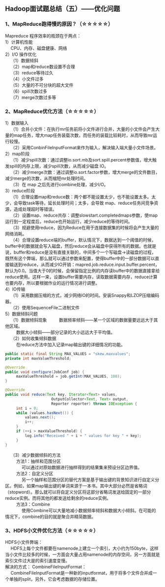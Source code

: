 ## Hadoop面试题总结（五）——优化问题

### 1、MapReduce跑得慢的原因？（**☆☆☆☆☆**）
Mapreduce 程序效率的瓶颈在于两点：  
1）计算机性能  
&emsp; CPU、内存、磁盘健康、网络  
2）I/O 操作优化  
&emsp; （1）数据倾斜  
&emsp; （2）map和reduce数设置不合理  
&emsp; （3）reduce等待过久  
&emsp; （4）小文件过多   
&emsp; （5）大量的不可分块的超大文件   
&emsp; （6）spill次数过多  
&emsp; （7）merge次数过多等  

### 2、MapReduce优化方法（☆☆☆☆☆）  
1）数据输入  
&emsp; （1）合并小文件：在执行mr任务前将小文件进行合并，大量的小文件会产生大量的map任务，增大map任务装载次数，而任务的装载比较耗时，从而导致mr运行较慢。   
&emsp; （2）采用ConbinFileInputFormat来作为输入，解决输入端大量小文件场景。  
2）map阶段  
&emsp; （1）减少spill次数：通过调整io.sort.mb及sort.spill.percent参数值，增大触发spill的内存上限，减少spill次数，从而减少磁盘 IO。   
&emsp; （2）减少merge次数：通过调整io.sort.factor参数，增大merge的文件数目，减少merge的次数，从而缩短mr处理时间。    
&emsp; （3）在 map 之后先进行combine处理，减少I/O。  
3）reduce阶段  
&emsp; （1）合理设置map和reduce数：两个都不能设置太少，也不能设置太多。太少，会导致task等待，延长处理时间；太多，会导致 map、reduce任务间竞争资源，造成处理超时等错误。   
&emsp; （2）设置map、reduce共存：调整slowstart.completedmaps参数，使map运行到一定程度后，reduce也开始运行，减少reduce的等待时间。  
&emsp; （3）规避使用reduce，因为Reduce在用于连接数据集的时候将会产生大量的网络消耗。  
&emsp; （4）合理设置reduce端的buffer，默认情况下，数据达到一个阈值的时候，buffer中的数据就会写入磁盘，然后reduce会从磁盘中获得所有的数据。也就是说，buffer和reduce是没有直接关联的，中间多个一个写磁盘->读磁盘的过程，既然有这个弊端，那么就可以通过参数来配置，使得buffer中的一部分数据可以直接输送到reduce，从而减少IO开销：mapred.job.reduce.input.buffer.percent，默认为0.0。当值大于0的时候，会保留指定比例的内存读buffer中的数据直接拿给reduce使用。这样一来，设置buffer需要内存，读取数据需要内存，reduce计算也要内存，所以要根据作业的运行情况进行调整。  
4）IO传输  
&emsp; （1）采用数据压缩的方式，减少网络IO的时间。安装Snappy和LZOP压缩编码器。  
&emsp; （2）使用SequenceFile二进制文件  
5）数据倾斜问题  
&emsp; （1）数据倾斜现象 
&emsp; &emsp; 数据频率倾斜——某一个区域的数据量要远远大于其他区域。  
&emsp; &emsp; 数据大小倾斜——部分记录的大小远远大于平均值。  
&emsp; （2）如何收集倾斜数据  
&emsp; &emsp; 在reduce方法中加入记录map输出键的详细情况的功能。
```java
public static final String MAX_VALUES = "skew.maxvalues";
private int maxValueThreshold;

@Override
public void configure(JobConf job) {
     maxValueThreshold = job.getInt(MAX_VALUES, 100);
}

@Override
public void reduce(Text key, Iterator<Text> values,
                     OutputCollector<Text, Text> output,
                     Reporter reporter) throws IOException {
     int i = 0;
     while (values.hasNext()) {
         values.next();
         i++;
     }
     if (++i > maxValueThreshold) {
         log.info("Received " + i + " values for key " + key);
     }
}
```
&emsp; （3）减少数据倾斜的方法  
&emsp; &emsp; 方法1：抽样和范围分区  
&emsp; &emsp; &emsp; 可以通过对原始数据进行抽样得到的结果集来预设分区边界值。  
&emsp; &emsp; 方法2：自定义分区   
&emsp; &emsp; &emsp; 另一个抽样和范围分区的替代方案是基于输出键的背景知识进行自定义分区。例如，如果map输出键的单词来源于一本书。其中大部分必然是省略词（stopword）。那么就可以将自定义分区将这部分省略词发送给固定的一部分reduce实例。而将其他的都发送给剩余的reduce实例。  
&emsp; &emsp; 方法3：Combine  
&emsp; &emsp; &emsp; 使用Combine可以大量地减小数据频率倾斜和数据大小倾斜。在可能的情况下，combine的目的就是聚合并精简数据。  

### 3、HDFS小文件优化方法（☆☆☆☆☆）  
HDFS小文件弊端：  
&emsp; HDFS上每个文件都要在namenode上建立一个索引，大小约为150byte，这样当小文件比较多的时候，一方面会大量占用namenode的内存空间，另一方面就是索引文件过大是的索引速度变慢。   
解决的方式： CombineFileInputFormat：  
&emsp;  CombineFileInputFormat是一种新的inputformat，用于将多个文件合并成一个单独的split，另外，它会考虑数据的存储位置。  












